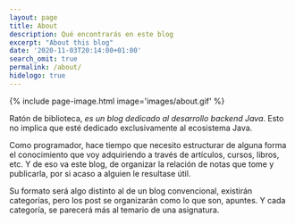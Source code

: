 ```yaml
---
layout: page
title: About
description: Qué encontrarás en este blog
excerpt: "About this blog"
date: '2020-11-03T20:14:00+01:00'
search_omit: true
permalink: /about/
hidelogo: true
---
```

{% include page-image.html image='images/about.gif' %}

Ratón de biblioteca, _es un blog dedicado al desarrollo backend Java_. Esto no implica que esté dedicado exclusivamente al ecosistema Java.

Como programador, hace tiempo que necesito estructurar de alguna forma el conocimiento que voy adquiriendo a través de artículos, cursos, libros, etc. Y de eso va este blog, de organizar la relación de notas que tome y publicarla, por si acaso a alguien le resultase útil. 

Su formato será algo distinto al de un blog convencional, existirán categorías, pero los post se organizarán como lo que son, apuntes. Y cada categoría, se parecerá más al temario de una asignatura.       